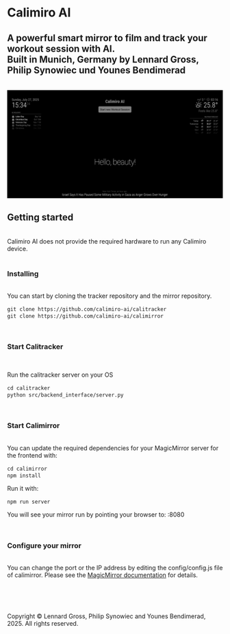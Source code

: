 # Calimiro AI

<h2>A powerful smart mirror to film and track your workout session with AI.<br>
Built in Munich, Germany by Lennard Gross, Philip Synowiec und Younes Bendimerad</h2>

<br>

<img src="thumbnail_frontend.png"/>

<br>

<h2>Getting started</h2>
<br>
Calimiro AI does not provide the required hardware to run any Calimiro device.
<br>
<br>
<h3>Installing</h3>
<br>
You can start by cloning the tracker repository and the mirror repository.

```
git clone https://github.com/calimiro-ai/calitracker
git clone https://github.com/calimiro-ai/calimirror
```
<br>
<h3>Start Calitracker</h3><br>

Run the calitracker server on your OS

```
cd calitracker
python src/backend_interface/server.py
```

<br>
<h3>Start Calimirror</h3>
<br>
You can update the required dependencies for your MagicMirror server for the frontend with:

```
cd calimirror
npm install
```

Run it with:
```
npm run server
```

You will see your mirror run by pointing your browser to: <SERVER IP>:8080

<br>
<h3>Configure your mirror</h3>
<br>
You can change the port or the IP address by editing the config/config.js file of calimirror. Please see the <a href="https://www.docs.magicmirror.builders">MagicMirror documentation</a> for details.

<br><br><br>

Copyright &copy; Lennard Gross, Philip Synowiec and Younes Bendimerad, 2025. All rights reserved.